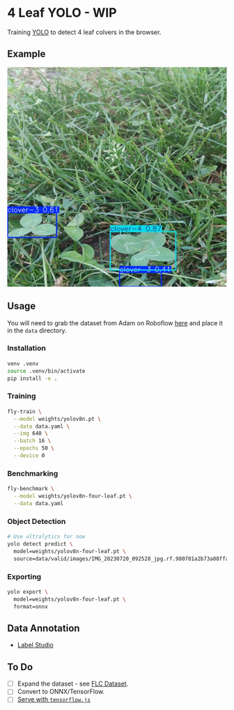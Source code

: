 # 4 Leaf YOLO - WIP

Training [YOLO](https://docs.ultralytics.com/models/yolov8/#how-do-i-train-a-yolov8-model) to detect 4 leaf colvers in the browser.

## Example

![prediction](assets/prediction-2.jpg)

## Usage

You will need to grab the dataset from Adam on Roboflow [here](https://universe.roboflow.com/adam-fonagy/hunting-for-four-leaf-clovers) and place it in the `data` directory.

### Installation

```bash
venv .venv
source .venv/bin/activate
pip install -e .
```

### Training

```bash
fly-train \
  --model weights/yolov8n.pt \
  --data data.yaml \
  --img 640 \
  --batch 16 \
  --epochs 50 \
  --device 0
```

### Benchmarking

```bash
fly-benchmark \
  --model weights/yolov8n-four-leaf.pt \
  --data data.yaml
```

### Object Detection

```bash
# Use ultralytics for now
yolo detect predict \
  model=weights/yolov8n-four-leaf.pt \
  source=data/valid/images/IMG_20230720_092528_jpg.rf.980701a2b73a08ffa62ef76bdfb47d6e.jpg
```

### Exporting

```bash
yolo export \
  model=weights/yolov8n-four-leaf.pt \
  format=onnx
```

## Data Annotation
- [Label Studio](https://labelstud.io/)


## To Do

- [ ] Expand the dataset - see [FLC Dataset](https://biomedicalcomputervision.uniandes.edu.co/publications/finding-four-leaf-clovers-a-benchmark-for-fine-grained-object-localization/).
- [ ] Convert to ONNX/TensorFlow.
- [ ] [Serve with `tensorflow.js`](https://github.com/Hyuto/yolov8-tfjs)
